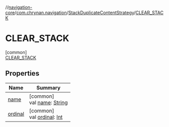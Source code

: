 //[navigation-core](../../../../index.md)/[com.chrynan.navigation](../../index.md)/[StackDuplicateContentStrategy](../index.md)/[CLEAR_STACK](index.md)

# CLEAR_STACK

[common]\
[CLEAR_STACK](index.md)

## Properties

| Name | Summary |
|---|---|
| [name](../-a-d-d_-t-o_-s-t-a-c-k/index.md#-372974862%2FProperties%2F-215881696) | [common]<br>val [name](../-a-d-d_-t-o_-s-t-a-c-k/index.md#-372974862%2FProperties%2F-215881696): [String](https://kotlinlang.org/api/latest/jvm/stdlib/kotlin/-string/index.html) |
| [ordinal](../-a-d-d_-t-o_-s-t-a-c-k/index.md#-739389684%2FProperties%2F-215881696) | [common]<br>val [ordinal](../-a-d-d_-t-o_-s-t-a-c-k/index.md#-739389684%2FProperties%2F-215881696): [Int](https://kotlinlang.org/api/latest/jvm/stdlib/kotlin/-int/index.html) |
